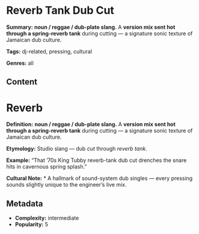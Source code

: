 # Reverb Tank Dub Cut

**Summary:** **noun / reggae / dub-plate slang.** A **version mix sent hot through a spring-reverb tank** during cutting — a signature sonic texture of Jamaican dub culture.

**Tags:** dj-related, pressing, cultural

**Genres:** all

## Content

# Reverb

**Definition:** **noun / reggae / dub-plate slang.** A **version mix sent hot through a spring-reverb tank** during cutting — a signature sonic texture of Jamaican dub culture.

**Etymology:** Studio slang — dub *cut* through *reverb tank*.

**Example:** “That ’70s King Tubby reverb-tank dub cut drenches the snare hits in cavernous spring splash.”

**Cultural Note:** * A hallmark of sound-system dub singles — every pressing sounds slightly unique to the engineer’s live mix.

## Metadata

- **Complexity:** intermediate
- **Popularity:** 5
